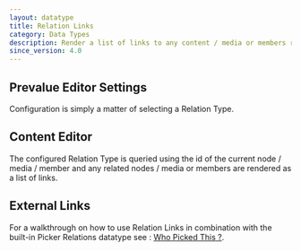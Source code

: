 ```yaml
---
layout: datatype
title: Relation Links
category: Data Types
description: Render a list of links to any content / media or members related to the current node, via a given RelationType.
since_version: 4.0
---
```


## Prevalue Editor Settings

Configuration is simply a matter of selecting a Relation Type.

## Content Editor

The configured Relation Type is queried using the id of the current node / media / member and any related nodes / media or members are rendered as a list of links.


## External Links

For a walkthrough on how to use Relation Links in combination with the built-in Picker Relations datatype see : [Who Picked This ?](http://24days.in/umbraco/2012/who-picked-this/).
